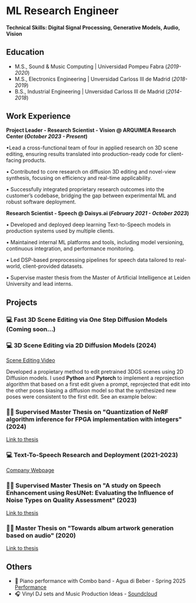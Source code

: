 # ML Research Engineer

#### Technical Skills: Digital Signal Processing, Generative Models, Audio, Vision

## Education
- M.S., Sound & Music Computing | Universidad Pompeu Fabra (_2019-2020_)								       		
- M.S., Electronics Engineering	| Unversidad Carloss III de Madrid (_2018-2019_)	 			        		
- B.S., Industrial Engineering | Unversidad Carloss III de Madrid (_2014-2018_)

## Work Experience
**Project Leader - Research Scientist - Vision @ ARQUIMEA Research Center (_October 2023 - Present_)**

•Lead a cross-functional team of four in applied research on 3D scene editing, ensuring results translated into production-ready code for client-facing products.

• Contributed to core research on diffusion 3D editing and novel-view synthesis, focusing on efficiency and real-time applicability.

• Successfully integrated proprietary research outcomes into the customer’s codebase, bridging the gap between experimental ML and robust software deployment.

**Research Scientist - Speech @ Daisys.ai (_February 2021 - October 2023_)**

• Developed and deployed deep learning Text-to-Speech models in production systems used by multiple clients.

• Maintained internal ML platforms and tools, including model versioning, continuous integration, and performance monitoring.

• Led DSP-based preprocessing pipelines for speech data tailored to real-world, client-provided datasets.

• Supervise master thesis from the Master of Artificial Intelligence at Leiden University and lead interns.

## Projects
### 💻 Fast 3D Scene Editing via One Step Diffusion Models (Coming soon...)

### 💻 3D Scene Editing via 2D Diffusion Models (2024)
[Scene Editing Video](https://youtu.be/FE95ppQPnW4)

Developed a propietary method to edit pretrained 3DGS scenes using 2D Diffusion models. I used **Python** and **Pytorch** to implement a reprojection algorithm that based on a first edit given a prompt, reprojected that edit into the other poses biasing a diffusion model so that the synthesized new poses were consistent to the first edit. See an example below:

### 🧑‍🏫 Supervised Master Thesis on "Quantization of NeRF algorithm inference for FPGA implementation with integers" (2024)
[Link to thesis](https://www.linkedin.com/feed/update/urn:li:activity:7247893709281779712/)

### 💻 Text-To-Speech Research and Deployment (2021-2023)
[Company Webpage](https://www.daisys.ai/)

### 🧑‍🏫 Supervised Master Thesis on "A study on Speech Enhancement using ResUNet: Evaluating the Influence of Noise Types on Quality Assessment" (2023)
[Link to thesis]([https://theses.liacs.nl/2833)

### 🧑‍🎓 Master Thesis on "Towards album artwork generation based on audio" (2020)
[Link to thesis](https://github.com/jbu5105/Towards_album_artwork_generation_based_on_audio)


## Others
- 🎹 Piano performance with Combo band - Agua di Beber - Spring 2025 [Performance](https://www.youtube.com/watch?v=2XVZdv5ogJo)
- 🎧 Vinyl DJ sets and Music Production Ideas - [Soundcloud](https://soundcloud.com/jbs06)
